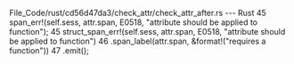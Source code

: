 File_Code/rust/cd56d47da3/check_attr/check_attr_after.rs --- Rust
45             span_err!(self.sess, attr.span, E0518, "attribute should be applied to function");                                                            45             struct_span_err!(self.sess, attr.span, E0518, "attribute should be applied to function")
                                                                                                                                                             46                 .span_label(attr.span, &format!("requires a function"))
                                                                                                                                                             47                 .emit();

